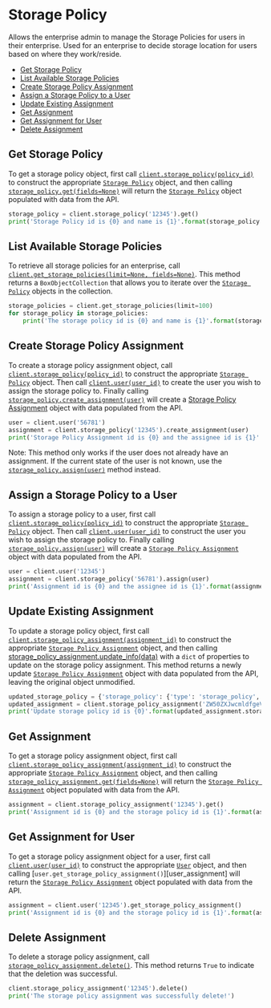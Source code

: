 Storage Policy 
==============

Allows the enterprise admin to manage the Storage Policies for users in their
enterprise. Used for an enterprise to decide storage location for users based on
where they work/reside. 

<!-- START doctoc generated TOC please keep comment here to allow auto update -->
<!-- DON'T EDIT THIS SECTION, INSTEAD RE-RUN doctoc TO UPDATE -->


- [Get Storage Policy](#get-storage-policy)
- [List Available Storage Policies](#list-available-storage-policies)
- [Create Storage Policy Assignment](#create-storage-policy-assignment)
- [Assign a Storage Policy to a User](#assign-a-storage-policy-to-a-user)
- [Update Existing Assignment](#update-existing-assignment)
- [Get Assignment](#get-assignment)
- [Get Assignment for User](#get-assignment-for-user)
- [Delete Assignment](#delete-assignment)

<!-- END doctoc generated TOC please keep comment here to allow auto update -->

Get Storage Policy
------------------

To get a storage policy object, first call [`client.storage_policy(policy_id)`][storage_policy] to construct the appropriate [`Storage Policy`][storage_policy_class] object, and then calling [`storage_policy.get(fields=None)`][get] will return the [`Storage Policy`][storage_policy_class] object populated with data from the API.

```python
storage_policy = client.storage_policy('12345').get()
print('Storage Policy id is {0} and name is {1}'.format(storage_policy.id, storage_policy.name))
```

[storage_policy]: https://box-python-sdk.readthedocs.io/en/latest/boxsdk.client.html#boxsdk.client.client.Client.storage_policy
[storage_policy_class]: https://box-python-sdk.readthedocs.io/en/latest/boxsdk.object.html#boxsdk.object.storage_policy.StoragePolicy
[get]: https://box-python-sdk.readthedocs.io/en/latest/boxsdk.object.html#boxsdk.object.base_object.BaseObject.get

List Available Storage Policies
-------------------------------

To retrieve all storage policies for an enterprise, call [`client.get_storage_policies(limit=None, fields=None)`][get_storage_policies]. This method returns a `BoxObjectCollection` that allows you to iterate over the [`Storage Policy`][storage_policy_class] objects in the collection.

```python
storage_policies = client.get_storage_policies(limit=100)
for storage_policy in storage_policies:
    print('The storage policy id is {0} and name is {1}'.format(storage_policy.id, storage_policy.name)))
```

[get_storage_policies]: https://box-python-sdk.readthedocs.io/en/latest/boxsdk.object.html#boxsdk.client.client.Client.get_storage_policies
[storage_policy_class]: https://box-python-sdk.readthedocs.io/en/latest/boxsdk.object.html#boxsdk.object.storage_policy.StoragePolicy

Create Storage Policy Assignment
--------------------------------

To create a storage policy assignment object, call [`client.storage_policy(policy_id)`][storage_policy] to construct the appropriate [`Storage Policy`][storage_policy_class] object. Then call [`client.user(user_id)`][user] to create the user you wish to assign the storage policy to. Finally calling [`storage_policy.create_assignment(user)`][create_assignment] will create a [Storage Policy Assignment][storage_policy_assignment_class] object with data populated from the API.

```python
user = client.user('56781')
assignment = client.storage_policy('12345').create_assignment(user)
print('Storage Policy Assignment id is {0} and the assignee id is {1}'.format(assignment.id, assignment.assigned_to.id))
```

Note: This method only works if the user does not already have an assignment. If the current state of the user is not known, use the [`storage_policy.assign(user)`][assign] method instead.

[storage_policy]: https://box-python-sdk.readthedocs.io/en/latest/boxsdk.client.html#boxsdk.client.client.Client.storage_policy
[storage_policy_class]: https://box-python-sdk.readthedocs.io/en/latest/boxsdk.object.html#boxsdk.object.storage_policy.StoragePolicy
[user]: https://box-python-sdk.readthedocs.io/en/latest/boxsdk.object.html#boxsdk.client.client.Client.user
[create_assignment]: https://box-python-sdk.readthedocs.io/en/latest/boxsdk.object.html#boxsdk.object.storage_policy.StoragePolicy.create_assignment
[storage_policy_assignment_class]: https://box-python-sdk.readthedocs.io/en/latest/boxsdk.object.html#boxsdk.object.storage_policy_assignment.StoragePolicyAssignment
[assign]: https://box-python-sdk.readthedocs.io/en/latest/boxsdk.object.html#boxsdk.object.storage_policy.StoragePolicy.assign

Assign a Storage Policy to a User
---------------------------------

To assign a storage policy to a user, first call [`client.storage_policy(policy_id)`][storage_policy] to construct the appropriate [`Storage Policy`][storage_policy_class] object. Then call [`client.user(user_id)`][user] to construct the user you wish to assign the storage policy to. Finally calling [`storage_policy.assign(user)`][assign] will create a [`Storage Policy Assignment`][storage_policy_assignment_class] object with data populated from the API.

```python
user = client.user('12345')
assignment = client.storage_policy('56781').assign(user)
print('Assignment id is {0} and the assignee id is {1}'.format(assignment.id,assignment.assigned_to.id))
```

[storage_policy]: https://box-python-sdk.readthedocs.io/en/latest/boxsdk.client.html#boxsdk.client.client.Client.storage_policy
[storage_policy_class]: https://box-python-sdk.readthedocs.io/en/latest/boxsdk.object.html#boxsdk.object.storage_policy.StoragePolicy
[storage_policy_assignment_class]: https://box-python-sdk.readthedocs.io/en/latest/boxsdk.object.html#boxsdk.object.storage_policy_assignment.StoragePolicyAssignment
[user]: https://box-python-sdk.readthedocs.io/en/latest/boxsdk.client.html#boxsdk.client.client.Client.user
[assign]: https://box-python-sdk.readthedocs.io/en/latest/boxsdk.client.html#boxsdk.object.storage_policy.StoragePolicy.assign

Update Existing Assignment
--------------------------

To update a storage policy object, first call [`client.storage_policy_assignment(assignment_id)`][storage_policy_assignment] to construct the appropriate [`Storage Policy Assignment`][storage_policy_assignment_class] object, and then calling [storage_policy_assignment.update_info(data)][update_info] with a `dict` of properties to update on the storage policy assignment. This method returns a newly update [`Storage Policy Assignment`][storage_policy_assignment] object with data populated from the API, leaving the original object unmodified.

```python
updated_storage_policy = {'storage_policy': {'type': 'storage_policy', 'id': '12345'}}
updated_assignment = client.storage_policy_assignment('ZW50ZXJwcmldfgeV82MDMwMDQ=').update_info(updated_storage_policy)
print('Update storage policy id is {0}'.format(updated_assignment.storage_policy.id))
```

[storage_policy_assignment]: https://box-python-sdk.readthedocs.io/en/latest/boxsdk.object.html#boxsdk.client.client.Client.storage_policy_assignment
[storage_policy_assignment_class]: https://box-python-sdk.readthedocs.io/en/latest/boxsdk.object.html#boxsdk.object.storage_policy_assignment.StoragePolicyAssignment
[update_info]: https://box-python-sdk.readthedocs.io/en/latest/boxsdk.object.html#boxsdk.object.base_object.BaseObject.update_info

Get Assignment
--------------

To get a storage policy assignment object, first call [`client.storage_policy_assignment(assignment_id)`][storage_policy_assignment] to construct the appropriate [`Storage Policy Assignment`][storage_policy_assignment_class] object, and then calling [`storage_policy_assignment.get(fields=None)`][get] will return the [`Storage Policy Assignment`][storage_policy_assignment_class] object populated with data from the API.

```python
assignment = client.storage_policy_assignment('12345').get()
print('Assignment id is {0} and the storage policy id is {1}'.format(assignment.id, assignment.storage_policy.id))
```

[storage_policy_assignment]: https://box-python-sdk.readthedocs.io/en/latest/boxsdk.object.html#boxsdk.client.client.Client.storage_policy_assignment
[storage_policy_assignment_class]: https://box-python-sdk.readthedocs.io/en/latest/boxsdk.object.html#boxsdk.object.storage_policy_assignment.StoragePolicyAssignment
[get]: https://box-python-sdk.readthedocs.io/en/latest/boxsdk.object.html#boxsdk.object.base_object.BaseObject.get

Get Assignment for User
-------------------------

To get a storage policy assignment object for a user, first call [`client.user(user_id)`][user] to construct the appropriate [`User`][user_class] object, and then calling [`user.get_storage_policy_assignment()`][user_assignment] will return the [`Storage Policy Assignment`][storage_policy_assignment_class] object populated with data from the API.

```python
assignment = client.user('12345').get_storage_policy_assignment()
print('Assignment id is {0} and the storage policy id is {1}'.format(assignment.id, assignment.storage_policy.id))
```

[user]: https://box-python-sdk.readthedocs.io/en/latest/boxsdk.object.html#boxsdk.client.client.Client.user
[user_class]: https://box-python-sdk.readthedocs.io/en/latest/boxsdk.object.html#boxsdk.object.user.User
[storage_policy_assignment_class]: https://box-python-sdk.readthedocs.io/en/latest/boxsdk.object.html#boxsdk.object.user.User.get_storage_policy_assignment

Delete Assignment
-----------------

To delete a storage policy assignment, call [`storage_policy_assignment.delete()`][delete]. This method returns `True` to indicate that the deletion was successful.

```python
client.storage_policy_assignment('12345').delete()
print('The storage policy assignment was successfully delete!')
```

[delete]: https://box-python-sdk.readthedocs.io/en/latest/boxsdk.object.html#boxsdk.object.base_object.BaseObject.delete
